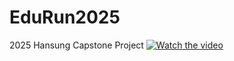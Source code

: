 # EduRun2025
2025 Hansung Capstone Project
[![Watch the video](https://img.youtube.com/vi/ZNs3QaTjr_M/maxresdefault.jpg)](https://youtu.be/ZNs3QaTjr_M)
